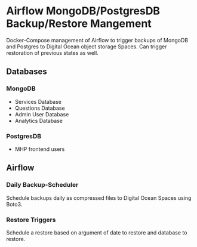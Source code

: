 # Airflow MongoDB/PostgresDB Backup/Restore Mangement
Docker-Compose management of Airflow to trigger backups of MongoDB and Postgres to Digital
Ocean object storage Spaces. Can trigger restoration of previous states as well. 


## Databases
### MongoDB
* Services Database
* Questions Database
* Admin User Database
* Analytics Database
### PostgresDB
* MHP frontend users 

## Airflow
### Daily Backup-Scheduler 
Schedule backups daily as compressed files to Digital Ocean Spaces using Boto3. 
### Restore Triggers
Schedule a restore based on argument of date to restore and database to restore. 